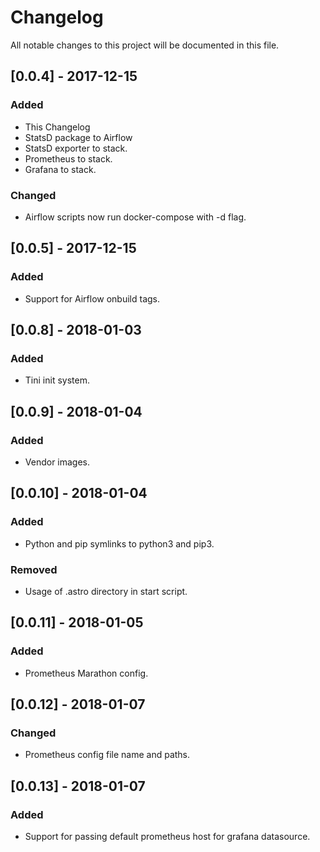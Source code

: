 # Changelog
All notable changes to this project will be documented in this file.

## [0.0.4] - 2017-12-15
### Added
- This Changelog
- StatsD package to Airflow
- StatsD exporter to stack.
- Prometheus to stack.
- Grafana to stack.

### Changed
- Airflow scripts now run docker-compose with -d flag.

## [0.0.5] - 2017-12-15
### Added
- Support for Airflow onbuild tags.

## [0.0.8] - 2018-01-03
### Added
- Tini init system.

## [0.0.9] - 2018-01-04
### Added
- Vendor images.

## [0.0.10] - 2018-01-04
### Added
- Python and pip symlinks to python3 and pip3.
### Removed
- Usage of .astro directory in start script.

## [0.0.11] - 2018-01-05
### Added
- Prometheus Marathon config.

## [0.0.12] - 2018-01-07
### Changed
- Prometheus config file name and paths.

## [0.0.13] - 2018-01-07
### Added
- Support for passing default prometheus host for grafana datasource.

